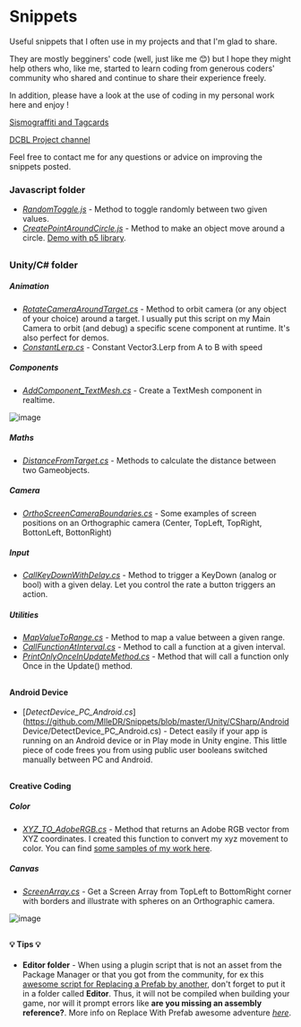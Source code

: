# Snippets 
Useful snippets that I often use in my projects and that I'm glad to share. 

They are mostly begginers' code (well, just like me :blush:) but I hope they might help others who, like me, started to learn coding from generous coders' community who shared and continue to share their experience freely.

In addition, please have a look at the use of coding in my personal work here and enjoy ! 

[Sismograffiti and Tagcards](http://lefemmemademoiselle.tumblr.com/)

[DCBL Project channel](https://www.youtube.com/channel/UCUNX8-GVX5Q6I0nTqcFO0LQ)

Feel free to contact me for any questions or advice on improving the snippets posted.


### Javascript folder
- [*RandomToggle.js*](https://github.com/MlleDR/Snippets/blob/master/Javascript/RandomToggle.js) - Method to toggle randomly between two given values.
- [*CreatePointAroundCircle.js*](https://github.com/MlleDR/Snippets/blob/master/Javascript/CreatePointAroundCircle.js) - Method to make an object move around a circle. [Demo with p5 library](https://github.com/MlleDR/point-on-circle).


##


### Unity/C# folder
##### Animation
- [*RotateCameraAroundTarget.cs*](https://github.com/MlleDR/Snippets/blob/master/Unity/CSharp/Animation/RotateCameraAroundTarget.cs) - Method to orbit camera (or any object of your choice) around a target. I usually put this script on my Main Camera to orbit (and debug) a specific scene component at runtime. It's also perfect for demos.
- [*ConstantLerp.cs*](https://github.com/MlleDR/Snippets/blob/b3f8662d5cde929fbd08fffb7d1983073558af9c/Unity/CSharp/ConstantLerp.cs) - Constant Vector3.Lerp from A to B with speed

##### Components
- [*AddComponent_TextMesh.cs*](https://github.com/MlleDR/Snippets/blob/master/Unity/CSharp/Components/AddComponent_TextMesh.cs) - Create a TextMesh component in realtime. 

![image](https://user-images.githubusercontent.com/27687330/115968166-b9442500-a536-11eb-870b-69af0c62d741.png)

##### Maths
- [*DistanceFromTarget.cs*](https://github.com/MlleDR/Snippets/blob/master/Unity/CSharp/Maths/DistanceFromTarget.cs) - Methods to calculate the distance between two Gameobjects.

##### Camera
- [*OrthoScreenCameraBoundaries.cs*](https://github.com/MlleDR/Snippets/blob/dce7c829199b7ce738703c3eb8119bc801212642/Unity/CSharp/Camera/OrthoScreenCameraBoundaries.cs) - Some examples of screen positions on an Orthographic camera (Center, TopLeft, TopRight, BottonLeft, BottonRight)

##### Input
- [*CallKeyDownWithDelay.cs*](https://github.com/MlleDR/Snippets/blob/master/Unity/CSharp/Inputs/CallKeyDownWithDelay.cs) - Method to trigger a KeyDown (analog or bool) with a given delay. Let you control the rate a button triggers an action.

##### Utilities
- [*MapValueToRange.cs*](https://github.com/MlleDR/Snippets/blob/master/Unity/CSharp/Utilities/MapValueToRange.cs) - Method to map a value between a given range.
- [*CallFunctionAtInterval.cs*](https://github.com/MlleDR/Snippets/blob/master/Unity/CSharp/Utilities/CallFunctionAtInterval.cs) - Method to call a function at a given interval.
- [*PrintOnlyOnceInUpdateMethod.cs*](https://github.com/MlleDR/Snippets/blob/master/Unity/CSharp/Utilities/PrintOnlyOnceInUpdateMethod.cs) - Method that will call a function only Once in the Update() method.



##



#### Android Device
- [*DetectDevice_PC_Android.cs*](https://github.com/MlleDR/Snippets/blob/master/Unity/CSharp/Android Device/DetectDevice_PC_Android.cs) - Detect easily if your app is running on an Android device or in Play mode in Unity engine. This little piece of code frees you from using public user booleans switched manually between PC and Android.


##


#### Creative Coding
##### Color
- [*XYZ_TO_AdobeRGB.cs*](https://github.com/MlleDR/Snippets/blob/master/Unity/CSharp/Color/XYZ_TO_AdobeRGB.cs) - Method that returns an Adobe RGB vector from XYZ coordinates. I created this function to convert my xyz movement to color. You can find [some samples of my work here](https://lefemmemademoiselle.tumblr.com/tagged/dance/chrono/page/4).

##### Canvas
- [*ScreenArray.cs*](https://github.com/MlleDR/Snippets/blob/5c434ca40d9ad534b68d8d0987933112cc04d490/Unity/CSharp/Canvas/ScreenArray.cs) - Get a Screen Array from TopLeft to BottomRight corner with borders and illustrate with spheres on an Orthographic camera.

![image](https://user-images.githubusercontent.com/27687330/117535157-ce1fbe80-aff4-11eb-86b8-e88af15f331e.png)



##

#### 💡 Tips 💡
- **Editor folder** - When using a plugin script that is not an asset from the Package Manager or that you got from the community, for ex this [awesome script for Replacing a Prefab by another](Unity/CSharp/ReplaceWithPrefab.cs), don't forget to put it in a folder called **Editor**. Thus, it will not be compiled when building your game, nor will it prompt errors like **are you missing an assembly reference?**.
More info on Replace With Prefab awesome adventure [*here*](https://forum.unity.com/threads/replace-game-object-with-prefab.24311/).
##
